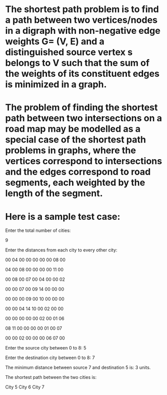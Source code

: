 # The shortest path problem is to find a path between two vertices/nodes in a digraph with non-negative edge weights G= (V, E) and a distinguished source vertex s belongs to V such that the sum of the weights of its constituent edges is minimized in a graph.

# The problem of finding the shortest path between two intersections on a road map may be modelled as a special case of the shortest path problems in graphs, where the vertices correspond to intersections and the edges correspond to road segments, each weighted by the length of the segment.

# Here is a sample test case:

Enter the total number of cities:

9

Enter the distances from each city to every other city:

00 04 00 00 00 00 00 08 00

04 00 08 00 00 00 00 11 00

00 08 00 07 00 04 00 00 02

00 00 07 00 09 14 00 00 00

00 00 00 09 00 10 00 00 00

00 00 04 14 10 00 02 00 00

00 00 00 00 00 02 00 01 06

08 11 00 00 00 00 01 00 07

00 00 02 00 00 00 06 07 00

Enter the source city between 0 to 8: 5

Enter the destination city between 0 to 8: 7

The minimum distance between source 7 and destination 5 is: 3 units.

The shortest path between the two cities is:

City 5 City 6 City 7
